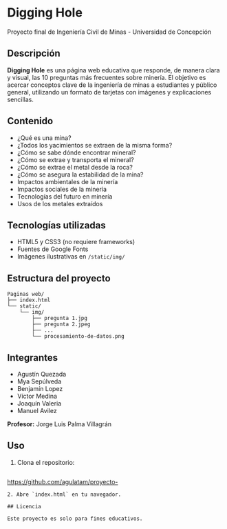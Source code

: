 ﻿
# Digging Hole

Proyecto final de Ingeniería Civil de Minas - Universidad de Concepción

## Descripción

**Digging Hole** es una página web educativa que responde, de manera clara y visual, las 10 preguntas más frecuentes sobre minería. El objetivo es acercar conceptos clave de la ingeniería de minas a estudiantes y público general, utilizando un formato de tarjetas con imágenes y explicaciones sencillas.

## Contenido

- ¿Qué es una mina?
- ¿Todos los yacimientos se extraen de la misma forma?
- ¿Cómo se sabe dónde encontrar mineral?
- ¿Cómo se extrae y transporta el mineral?
- ¿Cómo se extrae el metal desde la roca?
- ¿Cómo se asegura la estabilidad de la mina?
- Impactos ambientales de la minería
- Impactos sociales de la minería
- Tecnologías del futuro en minería
- Usos de los metales extraídos

## Tecnologías utilizadas

- HTML5 y CSS3 (no requiere frameworks)
- Fuentes de Google Fonts
- Imágenes ilustrativas en `/static/img/`

## Estructura del proyecto

```
Paginas web/
├── index.html
└── static/
    └── img/
        ├── pregunta 1.jpg
        ├── pregunta 2.jpeg
        ├── ...
        └── procesamiento-de-datos.png
```

## Integrantes

- Agustín Quezada
- Mya Sepúlveda
- Benjamín Lopez
- Víctor Medina
- Joaquín Valeria
- Manuel Avilez

**Profesor:** Jorge Luis Palma Villagrán

## Uso

1. Clona el repositorio:
   ```
  https://github.com/agulatam/proyecto-
   ```
2. Abre `index.html` en tu navegador.

## Licencia

Este proyecto es solo para fines educativos.
